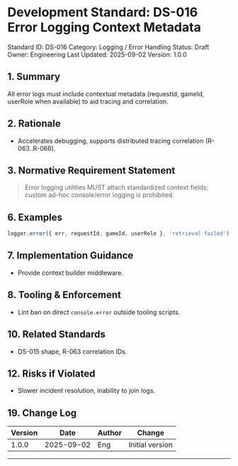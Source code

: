 # Development Standard: DS-016 Error Logging Context Metadata

Standard ID: DS-016
Category: Logging / Error Handling
Status: Draft
Owner: Engineering
Last Updated: 2025-09-02
Version: 1.0.0

## 1. Summary

All error logs must include contextual metadata (requestId, gameId, userRole when available) to aid tracing and correlation.

## 2. Rationale

- Accelerates debugging, supports distributed tracing correlation (R-063..R-066).

## 3. Normative Requirement Statement

> Error logging utilities MUST attach standardized context fields; custom ad-hoc console/error logging is prohibited.

## 6. Examples

```ts
logger.error({ err, requestId, gameId, userRole }, 'retrieval failed')
```

## 7. Implementation Guidance

- Provide context builder middleware.

## 8. Tooling & Enforcement

- Lint ban on direct `console.error` outside tooling scripts.

## 10. Related Standards

- DS-015 shape, R-063 correlation IDs.

## 12. Risks if Violated

- Slower incident resolution, inability to join logs.

## 19. Change Log

| Version | Date | Author | Change |
| ------- | ---- | ------ | ------ |
| 1.0.0 | 2025-09-02 | Eng | Initial version |

---
